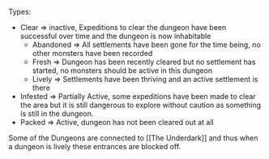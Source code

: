 Types:
- Clear => inactive, Expeditions to clear the dungeon have been successful over time and the dungeon is now inhabitable
	- Abandoned => All settlements have been gone for the time being, no other monsters have been recorded
	- Fresh => Dungeon has been recently cleared but no settlement has started, no monsters should be active in this dungeon
	- Lively => Settlements have been thriving and an active settlement is there
- Infested => Partially Active, some expeditions have been made to clear the area but it is still dangerous to explore without caution as something is still in the dungeon.
- Packed => Active, dungeon has not been cleared out at all

Some of the Dungeons are connected to [[The Underdark]] and thus when a dungeon is lively these entrances are blocked off.